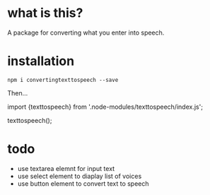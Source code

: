 # what is this?
  A package for converting what you enter into speech.

# installation 

`npm i convertingtexttospeech --save`

Then...

import {texttospeech} from '.node-modules/texttospeech/index.js';

texttospeech();

# todo
 
 * use textarea elemnt for input text
 * use select element to diaplay list of voices
 * use button element to convert text to speech


